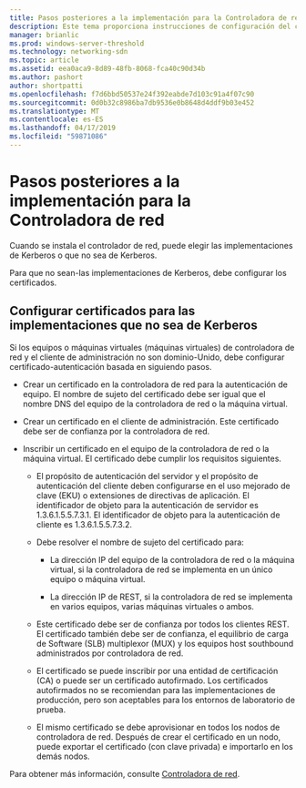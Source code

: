 ```yaml
---
title: Pasos posteriores a la implementación para la Controladora de red
description: Este tema proporciona instrucciones de configuración del certificado para las implementaciones de Kerberos que no son de controladora de red en Windows Server 2016 Datacenter.
manager: brianlic
ms.prod: windows-server-threshold
ms.technology: networking-sdn
ms.topic: article
ms.assetid: eea0aca9-8d89-48fb-8068-fca40c90d34b
ms.author: pashort
author: shortpatti
ms.openlocfilehash: f7d6bbd50537e24f392eabde7d103c91a4f07c90
ms.sourcegitcommit: 0d0b32c8986ba7db9536e0b8648d4ddf9b03e452
ms.translationtype: MT
ms.contentlocale: es-ES
ms.lasthandoff: 04/17/2019
ms.locfileid: "59871086"
---
```

# <a name="post-deployment-steps-for-network-controller"></a>Pasos posteriores a la implementación para la Controladora de red

Cuando se instala el controlador de red, puede elegir las implementaciones de Kerberos o que no sea de Kerberos.

Para que no sean\-las implementaciones de Kerberos, debe configurar los certificados.

## <a name="configure-certificates-for-non-kerberos-deployments"></a>Configurar certificados para las implementaciones que no sea de Kerberos

Si los equipos o máquinas virtuales \(máquinas virtuales\) de controladora de red y el cliente de administración no son dominio\-Unido, debe configurar certificado\-autenticación basada en siguiendo pasos.

- Crear un certificado en la controladora de red para la autenticación de equipo. El nombre de sujeto del certificado debe ser igual que el nombre DNS del equipo de la controladora de red o la máquina virtual.

- Crear un certificado en el cliente de administración. Este certificado debe ser de confianza por la controladora de red.
  
- Inscribir un certificado en el equipo de la controladora de red o la máquina virtual. El certificado debe cumplir los requisitos siguientes.
  
    -  El propósito de autenticación del servidor y el propósito de autenticación del cliente deben configurarse en el uso mejorado de clave \(EKU\) o extensiones de directivas de aplicación. El identificador de objeto para la autenticación de servidor es 1.3.6.1.5.5.7.3.1. El identificador de objeto para la autenticación de cliente es 1.3.6.1.5.5.7.3.2.
  
    - Debe resolver el nombre de sujeto del certificado para:
  
        - La dirección IP del equipo de la controladora de red o la máquina virtual, si la controladora de red se implementa en un único equipo o máquina virtual.

        - La dirección IP de REST, si la controladora de red se implementa en varios equipos, varias máquinas virtuales o ambos.
  
    - Este certificado debe ser de confianza por todos los clientes REST. El certificado también debe ser de confianza, el equilibrio de carga de Software (SLB) multiplexor (MUX) y los equipos host southbound administrados por controladora de red.
  
    - El certificado se puede inscribir por una entidad de certificación (CA) o puede ser un certificado autofirmado. Los certificados autofirmados no se recomiendan para las implementaciones de producción, pero son aceptables para los entornos de laboratorio de prueba.
  
    - El mismo certificado se debe aprovisionar en todos los nodos de controladora de red. Después de crear el certificado en un nodo, puede exportar el certificado (con clave privada) e importarlo en los demás nodos.

Para obtener más información, consulte [Controladora de red](Network-Controller.md).
